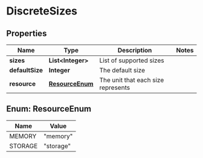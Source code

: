 # DiscreteSizes

## Properties
Name | Type | Description | Notes
------------ | ------------- | ------------- | -------------
**sizes** | **List&lt;Integer&gt;** | List of supported sizes | 
**defaultSize** | **Integer** | The default size | 
**resource** | [**ResourceEnum**](#ResourceEnum) | The unit that each size represents | 

<a name="ResourceEnum"></a>
## Enum: ResourceEnum
Name | Value
---- | -----
MEMORY | &quot;memory&quot;
STORAGE | &quot;storage&quot;
